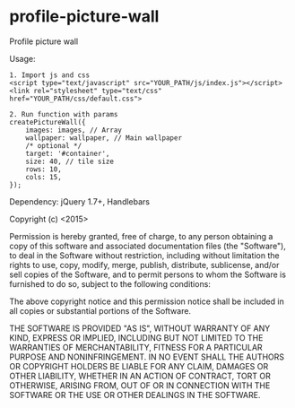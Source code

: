 # profile-picture-wall
Profile picture wall

Usage:
```
1. Import js and css
<script type="text/javascript" src="YOUR_PATH/js/index.js"></script>
<link rel="stylesheet" type="text/css" href="YOUR_PATH/css/default.css">

2. Run function with params
createPictureWall({
    images: images, // Array
    wallpaper: wallpaper, // Main wallpaper
    /* optional */
    target: '#container',
    size: 40, // tile size
    rows: 10,
    cols: 15,
});
```

Dependency: jQuery 1.7+, Handlebars

Copyright (c) <2015> <Tamm Kwun>

Permission is hereby granted, free of charge, to any person
obtaining a copy of this software and associated documentation
files (the "Software"), to deal in the Software without
restriction, including without limitation the rights to use,
copy, modify, merge, publish, distribute, sublicense, and/or sell
copies of the Software, and to permit persons to whom the
Software is furnished to do so, subject to the following
conditions:

The above copyright notice and this permission notice shall be
included in all copies or substantial portions of the Software.

THE SOFTWARE IS PROVIDED "AS IS", WITHOUT WARRANTY OF ANY KIND,
EXPRESS OR IMPLIED, INCLUDING BUT NOT LIMITED TO THE WARRANTIES
OF MERCHANTABILITY, FITNESS FOR A PARTICULAR PURPOSE AND
NONINFRINGEMENT. IN NO EVENT SHALL THE AUTHORS OR COPYRIGHT
HOLDERS BE LIABLE FOR ANY CLAIM, DAMAGES OR OTHER LIABILITY,
WHETHER IN AN ACTION OF CONTRACT, TORT OR OTHERWISE, ARISING
FROM, OUT OF OR IN CONNECTION WITH THE SOFTWARE OR THE USE OR
OTHER DEALINGS IN THE SOFTWARE.
